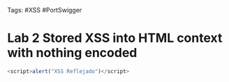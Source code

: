 Tags: #XSS #PortSwigger 
# Lab 2 Stored XSS into HTML context with nothing encoded

```javaScript
<script>alert("XSS Reflejado")</script>
```